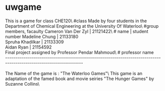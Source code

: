 # uwgame
This is a game for class CHE120\ #class
Made by four students in the Department of Chemical Engineering at the University Of Waterloo\ #group members, facaulty
Cameron Van Der Zyl | 21121422\ # name | student number
Madeline Chung | 21133180\
Spruha Khadilkar | 21133309\
Aidan Ryan | 21154592\
Final project assigned by Professor Pendar Mahmoud\ # professor name
\
---------------------------------------------------------------------------------------------------------------------\
\
The Name of the game is : "The Waterloo Games"\ 
This game is an adaptation of the famed book and movie seiries "The Hunger Games" by Suzanne Collins\
